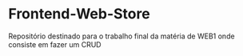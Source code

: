 # Frontend-Web-Store
 Repositório destinado para o trabalho final da matéria de WEB1 onde consiste em fazer um CRUD
